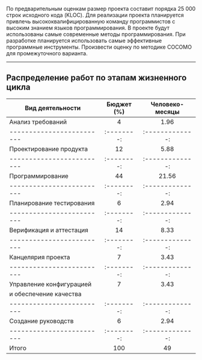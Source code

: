 По предварительным оценкам размер проекта составит порядка 25 000 строк
исходного кода (KLOC). Для реализации проекта планируется привлечь
высококвалифицированную команду программистов с высоким знанием языков
программирования. В проекте будут использованы самые современные методы
программирования. При разработке планируется использовать самые эффективные
программные инструменты. Произвести оценку по методике COCOMO для
промежуточного варианта.
***
## Распределение работ по этапам жизненного цикла
|Вид деятельности         |Бюджет (%)|Человеко-месяцы|
|-------------------------|:--------:|:-------------:|
|Анализ требований        |4         |1.96           |
|-------------------------|:--------:|:-------------:|
|Проектирование продукта  |12        |5.88           |
|-------------------------|:--------:|:-------------:|
|Программирование         |44        |21.56          |
|-------------------------|:--------:|:-------------:|
|Планирование тестирования|6         |2.94           |
|-------------------------|:--------:|:-------------:|
|Верификация и аттестация |14        |8.33           |
|-------------------------|:--------:|:-------------:|
|Канцелярия проекта       |7         |3.43           |
|-------------------------|:--------:|:-------------:|
|Управление конфигурацией |7         |3.43           |
|и обеспечение качества   |          |               |
|-------------------------|:--------:|:-------------:|
|Создание руководств      |6         |2.94           |
|-------------------------|:--------:|:-------------:|
|Итого                    |100       |49             |


